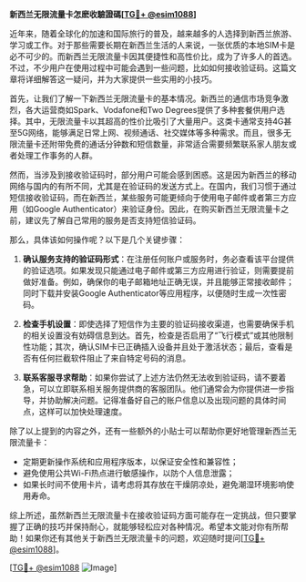 **新西兰无限流量卡怎麽收驗證碼[[TG💪+ @esim1088](https://t.me/s/esim1088)]**

近年来，随着全球化的加速和国际旅行的普及，越来越多的人选择到新西兰旅游、学习或工作。对于那些需要长期在新西兰生活的人来说，一张优质的本地SIM卡是必不可少的。而新西兰无限流量卡因其便捷性和高性价比，成为了许多人的首选。不过，不少用户在使用过程中可能会遇到一些问题，比如如何接收验证码。这篇文章将详细解答这一疑问，并为大家提供一些实用的小技巧。

首先，让我们了解一下新西兰无限流量卡的基本情况。新西兰的通信市场竞争激烈，各大运营商如Spark、Vodafone和Two Degrees提供了多种套餐供用户选择。其中，无限流量卡以其超高的性价比吸引了大量用户。这类卡通常支持4G甚至5G网络，能够满足日常上网、视频通话、社交媒体等多种需求。而且，很多无限流量卡还附带免费的通话分钟数和短信数量，非常适合需要频繁联系家人朋友或者处理工作事务的人群。

然而，当涉及到接收验证码时，部分用户可能会感到困惑。这是因为新西兰的移动网络与国内的有所不同，尤其是在验证码的发送方式上。在国内，我们习惯于通过短信接收验证码，而在新西兰，某些服务可能更倾向于使用电子邮件或者第三方应用（如Google Authenticator）来验证身份。因此，在购买新西兰无限流量卡之前，建议先了解自己常用的服务是否支持短信验证码。

那么，具体该如何操作呢？以下是几个关键步骤：

1. **确认服务支持的验证码形式**：在注册任何账户或服务时，务必查看该平台提供的验证选项。如果发现只能通过电子邮件或第三方应用进行验证，则需要提前做好准备。例如，确保你的电子邮箱地址正确无误，并且能够正常接收邮件；同时下载并安装Google Authenticator等应用程序，以便随时生成一次性密码。

2. **检查手机设置**：即使选择了短信作为主要的验证码接收渠道，也需要确保手机的相关设置没有妨碍信息到达。首先，检查是否启用了“飞行模式”或其他限制性功能；其次，确认SIM卡已正确插入设备并且处于激活状态；最后，查看是否有任何拦截软件阻止了来自特定号码的消息。

3. **联系客服寻求帮助**：如果你尝试了上述方法仍然无法收到验证码，请不要着急，可以立即联系相关服务提供商的客服团队。他们通常会为你提供进一步指导，并协助解决问题。记得准备好自己的账户信息以及出现问题的具体时间点，这样可以加快处理速度。

除了以上提到的内容之外，还有一些额外的小贴士可以帮助你更好地管理新西兰无限流量卡：

- 定期更新操作系统和应用程序版本，以保证安全性和兼容性；
- 避免使用公共Wi-Fi热点进行敏感操作，以防个人信息泄露；
- 如果长时间不使用卡片，请考虑将其存放在干燥阴凉处，避免潮湿环境影响使用寿命。

综上所述，虽然新西兰无限流量卡在接收验证码方面可能存在一定挑战，但只要掌握了正确的技巧并保持耐心，就能够轻松应对各种情况。希望本文能对你有所帮助！如果你还有其他关于新西兰无限流量卡的问题，欢迎随时提问[[TG💪+ @esim1088](https://t.me/s/esim1088)]。

[[TG💪+ @esim1088](https://t.me/s/esim1088) ![Image](https://i.postimg.cc/4NQfJmqS/Snipaste-2025-05-13-00-14-12.png)]
